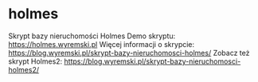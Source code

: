 # holmes
 Skrypt bazy nieruchomości Holmes
 Demo skryptu: https://holmes.wyremski.pl
 Więcej informacji o skrypcie: https://blog.wyremski.pl/skrypt-bazy-nieruchomosci-holmes/
 Zobacz też skrypt Holmes2: https://blog.wyremski.pl/skrypt-bazy-nieruchomosci-holmes2/

